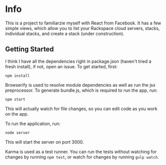 # Info
This is a project to familiarzie myself with React from Facebook. It has a few simple views, which allow you to list your Rackspace cloud servers, stacks, individual stacks, and create a stack (under construction).

## Getting Started
I think I have all the dependencies right in package.json (haven't tried a fresh install), if not, open an issue. To get started, first:
```
npm install
```

Browserify is used to resolve module dependencies as well as run the jsx preprocessor. To generate bundle.js, which is required to run the app, run:
```
npm start
```
This will actually watch for file changes, so you can edit code as you work on the app.

To run the application, run:
```
node server
```
This will start the server on port 3000.

Karma is used as a test runner. You can run the tests without watching for changes by running `npm test`, or watch for changes by running `gulp watch`.

